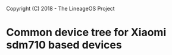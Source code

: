 Copyright (C) 2018 - The LineageOS Project

Common device tree for Xiaomi sdm710 based devices
==============
